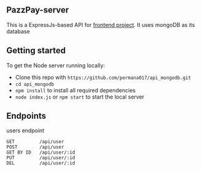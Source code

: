 ## PazzPay-server

This is a ExpressJs-based API for [frontend project](https://github.com/permana017/web_hiring_fazztrack). It uses mongoDB as its database

## Getting started

To get the Node server running locally:

* Clone this repo with `https://github.com/permana017/api_mongodb.git`
* `cd api_mongodb`
* `npm install` to install all required dependencies
* `node index.js` or `npm start` to start the local server

    
## Endpoints
users endpoint

    GET         /api/user
    POST        /api/user
    GET BY ID   /api/user/:id
    PUT         /api/user/:id
    DEL         /api/user/:id
    
 
 


